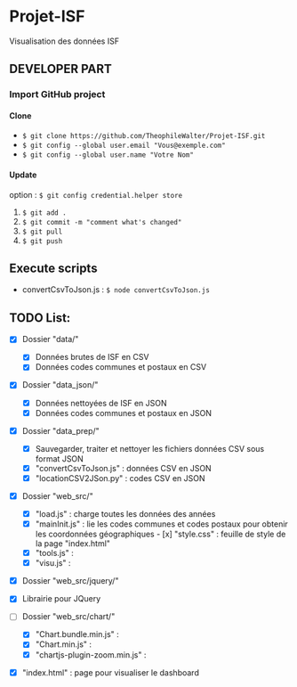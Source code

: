 # Projet-ISF
Visualisation des données ISF

## DEVELOPER PART

### Import GitHub project
#### Clone
* `$ git clone https://github.com/TheophileWalter/Projet-ISF.git`
* `$ git config --global user.email "Vous@exemple.com"`
* `$ git config --global user.name "Votre Nom"`

#### Update
option : `$ git config credential.helper store`
1. `$ git add .`
2. `$ git commit -m "comment what's changed"`
3. `$ git pull`
4. `$ git push`

## Execute scripts
- convertCsvToJson.js : `$ node convertCsvToJson.js`

## TODO List:
- [x] Dossier "data/"
  - [x] Données brutes de ISF en CSV
  - [x] Données codes communes et postaux en CSV
  
- [x] Dossier "data_json/"
  - [x] Données nettoyées de ISF en JSON
  - [x] Données codes communes et postaux en JSON

- [x] Dossier "data_prep/"
  - [x] Sauvegarder, traiter et nettoyer les fichiers données CSV sous format JSON
  - [x] "convertCsvToJson.js" : données CSV en JSON
  - [x] "locationCSV2JSon.py" : codes CSV en JSON

- [x] Dossier "web_src/"
  - [x] "load.js" : charge toutes les données des années 
  - [x] "mainInit.js" : lie les codes communes et codes postaux pour obtenir les coordonnées géographiques
  - [x] "style.css" : feuille de style de la page "index.html"
  - [x] "tools.js" : 
  - [x] "visu.js" : 
 
 - [x] Dossier "web_src/jquery/"
  - [x] Librairie pour JQuery

- [ ] Dossier "web_src/chart/"
  - [x] "Chart.bundle.min.js" : 
  - [x] "Chart.min.js" : 
  - [x] "chartjs-plugin-zoom.min.js" : 

- [x] "index.html" : page pour visualiser le dashboard
